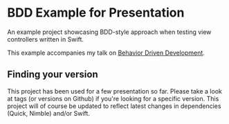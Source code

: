 # BDD Example for Presentation

An example project showcasing BDD-style approach when testing view controllers written in Swift.

This example accompanies my talk on [Behavior Driven Development](https://speakerdeck.com/paweldudek/wroclaw).

## Finding your version

This project has been used for a few presentation so far. Please take a look at tags (or versions on Github) if you're looking for a specific version. This project will of course be updated to reflect latest changes in dependencies (Quick, Nimble) and/or Swift.
